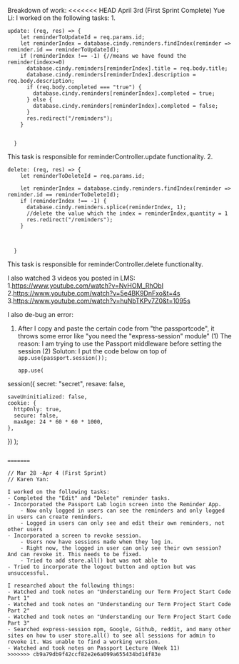 Breakdown of work:
<<<<<<< HEAD
April 3rd (First Sprint Complete)
Yue Li:
I worked on the following tasks:
1.  
```
update: (req, res) => {
    let reminderToUpdateId = req.params.id;
    let reminderIndex = database.cindy.reminders.findIndex(reminder => reminder.id == reminderToUpdateId);
    if (reminderIndex !== -1) {//means we have found the reminder(index>=0)
      database.cindy.reminders[reminderIndex].title = req.body.title;
      database.cindy.reminders[reminderIndex].description = req.body.description;
      if (req.body.completed === "true") {
        database.cindy.reminders[reminderIndex].completed = true;
      } else {
        database.cindy.reminders[reminderIndex].completed = false;
      }
      res.redirect("/reminders");
    }


  }
```
This task is responsible for reminderController.update functionality.
2. 
```
delete: (req, res) => {
    let reminderToDeleteId = req.params.id;

    let reminderIndex = database.cindy.reminders.findIndex(reminder => reminder.id == reminderToDeleteId);
    if (reminderIndex !== -1) {
      database.cindy.reminders.splice(reminderIndex, 1);
      //delete the value which the index = reminderIndex,quantity = 1
      res.redirect("/reminders");
    }



  }
```
This task is responsible for reminderController.delete functionality.


I also watched 3 videos you posted in LMS:
1.https://www.youtube.com/watch?v=NvHOM_RhObI
2.https://www.youtube.com/watch?v=5e4BK9DnFxo&t=4s
3.https://www.youtube.com/watch?v=huNbTKPv7Z0&t=1095s

I also de-bug an error:
1. After I copy and paste the certain code from "the passportcode", it throws some error like "you need the "express-session" module"
    (1) The reason: I am trying to use the Passport middleware before setting the session
    (2) Soluton: I put the code below on top of `app.use(passport.session());`
    ```
    app.use(
  session({
    secret: "secret",
    resave: false,

    saveUninitialized: false,
    cookie: {
      httpOnly: true,
      secure: false,
      maxAge: 24 * 60 * 60 * 1000,
    },
  })
);
```

=======

// Mar 28 -Apr 4 (First Sprint)
// Karen Yan:

I worked on the following tasks: 
- Completed the "Edit" and "Delete" reminder tasks. 
- Incorporated the Passport Lab login screen into the Reminder App. 
    - Now only logged in users can see the reminders and only logged in users can create reminders. 
    - Logged in users can only see and edit their own reminders, not other users
- Incorporated a screen to revoke session. 
    - Users now have sessions made when they log in.
    - Right now, the logged in user can only see their own session? And can revoke it. This needs to be fixed. 
    - Tried to add store.all() but was not able to 
- Tried to incorporate the logout button and option but was unsuccessful.
 
I researched about the following things: 
- Watched and took notes on "Understanding our Term Project Start Code Part 1"
- Watched and took notes on "Understanding our Term Project Start Code Part 2"
- Watched and took notes on "Understanding our Term Project Start Code Part 3"
- Searched express-session npm, Google, Github, reddit, and many other sites on how to user store.all() to see all sessions for admin to revoke it. Was unable to find a working version. 
- Watched and took notes on Passport Lecture (Week 11)
>>>>>>> cb9a79db9f42ccf82e2e6a099a655434bd14f83e

